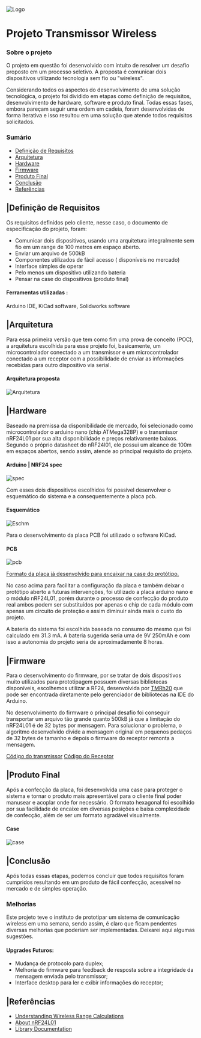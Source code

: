 
![Logo](https://github.com/Victor-MT/projeto-transmissor-wireless/blob/master/img/Logo.png)


# Projeto Transmissor Wireless

### Sobre o projeto

O projeto em questão foi desenvolvido  com intuito de resolver um desafio proposto em um processo seletivo. A proposta é comunicar dois dispositivos utilizando tecnologia sem fio ou "wireless".
 
Considerando todos os aspectos  do desenvolvimento de uma solução tecnológica, o projeto foi dividido em etapas como definição de requisitos, desenvolvimento de hardware, software e produto final. Todas essas fases, embora pareçam seguir uma ordem em cadeia, foram desenvolvidas de forma iterativa e isso resultou em uma solução que atende todos requisitos solicitados. 

### Sumário
- [Definição de Requisitos](https://github.com/Victor-MT/projeto-transmissor-wireless#defini%C3%A7%C3%A3o-de-requisitos)
- [Arquitetura](https://github.com/Victor-MT/projeto-transmissor-wireless#arquitetura)
- [Hardware](https://github.com/Victor-MT/projeto-transmissor-wireless#hardware)
- [Firmware](https://github.com/Victor-MT/projeto-transmissor-wireless#firmware)
- [Produto Final](https://github.com/Victor-MT/projeto-transmissor-wireless#produto-final)
- [Conclusão](https://github.com/Victor-MT/projeto-transmissor-wireless#conclus%C3%A3o)
- [Referências](https://github.com/Victor-MT/projeto-transmissor-wireless#refer%C3%AAncias)


## |Definição de Requisitos
Os requisitos definidos pelo cliente, nesse caso, o documento de especificação do projeto, foram: 
- Comunicar dois dispositivos, usando uma arquitetura integralmente sem fio em um range de 100 metros em espaço aberto. 
- Enviar um arquivo de 500kB 
- Componentes utilizados de fácil acesso ( disponíveis no mercado)
- Interface simples de operar 
- Pelo menos um dispositivo utilizando bateria
- Pensar na case do dispositivos (produto final) 

#### Ferramentas utilizadas :
Arduino IDE, KiCad software, Solidworks software 
## |Arquitetura
Para essa primeira versão que tem como fim uma prova de conceito (POC), a arquitetura escolhida para esse projeto foi, basicamente, um microcontrolador conectado a um transmissor e um microcontrolador conectado a um receptor com a possibilidade de enviar as informações recebidas para outro dispositivo via serial.
#### Arquitetura proposta

![Arquitetura](https://github.com/Victor-MT/projeto-transmissor-wireless/blob/master/img/arquitetura.png)


## |Hardware
Baseado na premissa da disponibilidade de mercado, foi selecionado como microcontrolador o arduino nano (chip ATMega328P) e o transmissor nRF24L01 por sua alta disponibilidade e preços relativamente baixos. Segundo o próprio datasheet  do nRF24l01, ele possui um alcance de 100m em espaços abertos, sendo assim, atende ao principal requisito do projeto. 

#### Arduino | NRF24 spec
![spec](https://github.com/Victor-MT/projeto-transmissor-wireless/blob/master/img/spec.png)

Com esses dois dispositivos escolhidos foi possível desenvolver o esquemático do sistema e a consequentemente a placa pcb.

#### Esquemático
![Eschm](https://github.com/Victor-MT/projeto-transmissor-wireless/blob/master/img/circuit_esquematico.png)

Para o desenvolvimento da placa PCB foi utilizado o software KiCad.

#### PCB
![pcb](https://github.com/Victor-MT/projeto-transmissor-wireless/blob/master/img/PCB_circuit.png)

[Formato da placa já desenvolvido para encaixar na case do protótipo.](https://github.com/Victor-MT/projeto-transmissor-wireless#produto-final)

No caso acima para facilitar a configuração da placa e também deixar o protótipo aberto a futuras intervenções, foi utilizado a placa arduino nano e o módulo nRF24L01, porém durante o processo de confecção do produto real ambos podem ser substituídos por apenas o chip de cada módulo com apenas um circuito de proteção e assim diminuir ainda mais o custo do projeto.

A bateria do sistema foi escolhida baseada no consumo do mesmo que foi calculado em 31.3 mA. A bateria sugerida seria uma de 9V 250mAh e com isso a autonomia do projeto seria de aproximadamente 8 horas. 

## |Firmware
Para o desenvolvimento do firmware, por se tratar de dois dispositivos muito utilizados para prototipagem possuem diversas bibliotecas disponíveis, escolhemos utilizar a RF24, desenvolvida por [TMRh20](https://github.com/tmrh20/RF24/) que pode ser encontrada diretamente pelo gerenciador de bibliotecas na IDE do Arduino. 

No desenvolvimento  do firmware o principal desafio foi conseguir transportar um arquivo tão grande quanto 500kB já que a limitação do nRF24L01 é de 32 bytes por mensagem. Para solucionar o problema, o algoritmo desenvolvido divide a mensagem original em pequenos pedaços de 32 bytes de tamanho e depois o firmware do receptor remonta a mensagem. 

[Código do transmissor](https://github.com/Victor-MT/projeto-transmissor-wireless/tree/master/src/firmware/transmistter)
[Código do Receptor](https://github.com/Victor-MT/projeto-transmissor-wireless/tree/master/src/firmware/receiver)
## |Produto Final
Após a confecção da placa, foi desenvolvida uma case para proteger o sistema e tornar o produto mais apresentável para o cliente final poder manusear e acoplar onde for necessário. O formato hexagonal foi escolhido por sua facilidade de encaixe em diversas posições e baixa complexidade de confecção, além de ser um formato agradável visualmente. 

#### Case
![case](https://github.com/Victor-MT/projeto-transmissor-wireless/blob/master/img/case_img.png)

## |Conclusão
Após todas essas etapas, podemos concluir que todos requisitos foram cumpridos resultando em um produto de fácil confecção, acessível no mercado e de simples operação.
### Melhorias

Este projeto teve o instituto de prototipar um sistema de comunicação wireless em uma semana, sendo assim, é claro que ficam pendentes diversas melhorias que poderiam ser implementadas. Deixarei aqui algumas sugestões.

#### Upgrades Futuros: 
- Mudança de protocolo para duplex;
- Melhoria do firmware para feedback de resposta sobre a integridade da mensagem enviada pelo transmissor;
- Interface desktop para ler e exibir informações do receptor;
## |Referências

 - [Understanding Wireless Range Calculations](https://www.electronicdesign.com/technologies/communications/article/21796484/understanding-wireless-range-calculations)
 - [About nRF24L01](https://howtomechatronics.com/tutorials/arduino/arduino-wireless-communication-nrf24l01-tutorial/)
 - [Library Documentation](https://nrf24.github.io/RF24/)
